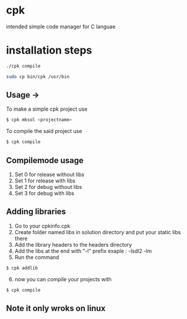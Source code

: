# cpk
intended simple code manager for C languae

# installation steps

```sh
./cpk compile
```

```sh
sudo cp bin/cpk /usr/bin
```
## Usage ->

To make a simple cpk project use
```sh
$ cpk mksol <projectname>
```
To compile the said project use
  ```sh
$ cpk compile
```

## Compilemode usage

1) Set 0 for release without libs
2) Set 1 for release with libs
3) Set 2 for debug without libs
4) Set 3 for debug with libs


## Adding libraries

1) Go to your cpkinfo.cpk 
2) Create folder named libs in solution directory and put your static libs there
3) Add the library headers to the headers directory
4) Add the libs at the end with "-l" prefix 
  exaple : -lsdl2 -lm
5) Run the command
 ```sh
$ cpk addlib
```
6) now you can compile your projects with 
  ```sh
$ cpk compile
```

## Note it only wroks on linux

